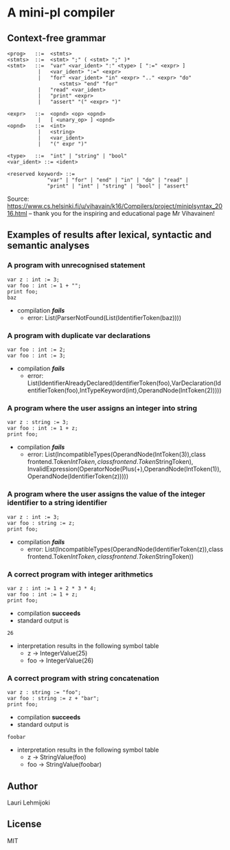 
# A mini-pl compiler

## Context-free grammar

```
<prog>   ::=  <stmts>
<stmts>  ::=  <stmt> ";" ( <stmt> ";" )*
<stmt>   ::=  "var" <var_ident> ":" <type> [ ":=" <expr> ]
          |   <var_ident> ":=" <expr>
          |   "for" <var_ident> "in" <expr> ".." <expr> "do"
                 <stmts> "end" "for"
          |   "read" <var_ident>
          |   "print" <expr>
          |   "assert" "(" <expr> ")"

<expr>   ::=  <opnd> <op> <opnd>
          |   [ <unary_op> ] <opnd>
<opnd>   ::=  <int>
          |   <string>
          |   <var_ident>
          |   "(" expr ")"

<type>   ::=  "int" | "string" | "bool"
<var_ident> ::= <ident>

<reserved keyword> ::=
             "var" | "for" | "end" | "in" | "do" | "read" |
             "print" | "int" | "string" | "bool" | "assert"
```

Source: https://www.cs.helsinki.fi/u/vihavain/k16/Compilers/project/miniplsyntax_2016.html – thank you for the inspiring and educational page Mr Vihavainen!

## Examples of results after lexical, syntactic and semantic analyses


### A program with unrecognised statement

```
var z : int := 3;
var foo : int := 1 + "";
print foo;
baz
```


* compilation ___fails___
  * error: List(ParserNotFound(List(IdentifierToken(baz))))
          

### A program with duplicate var declarations

```
var foo : int := 2;
var foo : int := 3;
```


* compilation ___fails___
  * error: List(IdentifierAlreadyDeclared(IdentifierToken(foo),VarDeclaration(IdentifierToken(foo),IntTypeKeyword(int),OperandNode(IntToken(2)))))
          

### A program where the user assigns an integer into string

```
var z : string := 3;
var foo : int := 1 + z;
print foo;
```


* compilation ___fails___
  * error: List(IncompatibleTypes(OperandNode(IntToken(3)),class frontend.Token$IntToken,class frontend.Token$StringToken), InvalidExpression(OperatorNode(Plus(+),OperandNode(IntToken(1)),OperandNode(IdentifierToken(z)))))
          

### A program where the user assigns the value of the integer identifier to a string identifier

```
var z : int := 3;
var foo : string := z;
print foo;
```


* compilation ___fails___
  * error: List(IncompatibleTypes(OperandNode(IdentifierToken(z)),class frontend.Token$IntToken,class frontend.Token$StringToken))
          

### A correct program with integer arithmetics

```
var z : int := 1 + 2 * 3 * 4;
var foo : int := 1 + z;
print foo;
```


* compilation __succeeds__
* standard output is
```
26
```
* interpretation results in the following symbol table
  * z -> IntegerValue(25)
  * foo -> IntegerValue(26)

### A correct program with string concatenation

```
var z : string := "foo";
var foo : string := z + "bar";
print foo;
```


* compilation __succeeds__
* standard output is
```
foobar
```
* interpretation results in the following symbol table
  * z -> StringValue(foo)
  * foo -> StringValue(foobar)


## Author

Lauri Lehmijoki

## License

MIT

